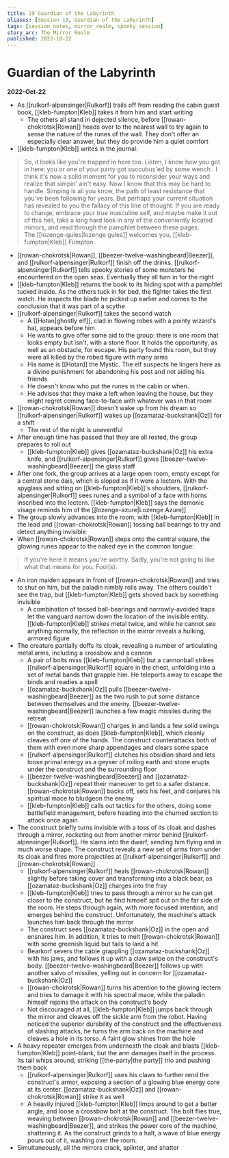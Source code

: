 ```yaml
---
title: 19 Guardian of the Labyrinth
aliases: [Session 19, Guardian of the Labyrinth]
tags: [session_notes, mirror_realm, spooky_session]
story_arc: The Mirror Realm
published: 2022-10-22
---
```

# Guardian of the Labyrinth
**2022-Oct-22**

- As [[rulkorf-alpensinger|Rulkorf]] trails off from reading the cabin guest book, [[kleb-fumpton|Kleb]] takes it from him and start writing
	- The others all stand in dejected silence, before [[rowan-chokrotsk|Rowan]] heads over to the nearest wall to try again to sense the nature of the runes of the wall. They don't offer an especially clear answer, but they do provide him a quiet comfort
- [[kleb-fumpton|Kleb]] writes in the journal:
> So, it looks like you're trapped in here too. Listen, I know how you got in here: you or one of your party got succubus'ed by some wench . I think it's now a solid moment for you to reconsider your ways and realize that simpin' ain't easy. Now I know that this may be hard to handle. Simping is all you know, the path of least resistance that you've been following for years. But perhaps your current situation has revealed to you the fallacy of this line of thought. If you are ready to change, embrace your true masculine self, and maybe make it out of this hell, take a long hard look in any of the conveniently located mirrors, and read through the pamphlet between these pages.    
   The [[lozenge-gules|lozenge gules]] welcomes you,
   [[kleb-fumpton|Kleb]] Fumpton

- [[rowan-chokrotsk|Rowan]], [[beezer-twelve-washingbeard|Beezer]], and [[rulkorf-alpensinger|Rulkorf]] finish off the drinks. [[rulkorf-alpensinger|Rulkorf]] tells spooky stories of some monsters he encountered on the open seas. Eventually they all turn in for the night
- [[kleb-fumpton|Kleb]] returns the book to its hiding spot with a pamphlet tucked inside. As the others tuck in for bed, the fighter takes the first watch. He inspects the blade he picked up earlier and comes to the conclusion that it was part of a scythe
- [[rulkorf-alpensinger|Rulkorf]] takes the second watch
	- A [[Hotan|ghostly elf]], clad in flowing robes with a pointy wizard's hat, appears before him
	- He wants to give offer some aid to the group: there is one room that looks empty but isn't, with a stone floor. It holds the opportunity, as well as an obstacle, for escape. His party found this room, but they were all killed by the robed figure with many arms
	- His name is [[Hotan]] the Mystic. The elf suspects he lingers here as a divine punishment for abandoning his post and not aiding his friends
	- He doesn't know who put the runes in the cabin or when. 
	- He advises that they make a left when leaving the house, but they might regret coming face-to-face with whatever was in that room
- [[rowan-chokrotsk|Rowan]] doesn't wake up from his dream so [[rulkorf-alpensinger|Rulkorf]] wakes up [[ozamataz-buckshank|Oz]] for a shift
	- The rest of the night is uneventful
- After enough time has passed that they are all rested, the group prepares to roll out
	- [[kleb-fumpton|Kleb]] gives [[ozamataz-buckshank|Oz]] his extra knife, and [[rulkorf-alpensinger|Rulkorf]] gives [[beezer-twelve-washingbeard|Beezer]] the glass staff
- After one fork, the group arrives at a large open room, empty except for a central stone dais, which is sloped as if it were a lectern. With the spyglass and sitting on [[kleb-fumpton|Kleb]]'s shoulders, [[rulkorf-alpensinger|Rulkorf]] sees runes and a symbol of a face with horns inscribed into the lectern. [[kleb-fumpton|Kleb]] says the demonic visage reminds him of the [[lozenge-azure|Lozenge Azure]]
- The group slowly advances into the room, with [[kleb-fumpton|Kleb]] in the lead and [[rowan-chokrotsk|Rowan]] tossing ball bearings to try and detect anything invisible
- When [[rowan-chokrotsk|Rowan]] steps onto the central square, the glowing runes appear to the naked eye in the common tongue:
> If you're here it means you're worthy. Sadly, you're not going to like what that means for you. Fool(s).
- An iron maiden appears in front of [[rowan-chokrotsk|Rowan]] and tries to shut on him, but the paladin nimbly rolls away. The others couldn't see the trap, but [[kleb-fumpton|Kleb]] gets shoved back by something invisible
	- A combination of tossed ball-bearings and narrowly-avoided traps let the vanguard narrow down the location of the invisible entity. [[kleb-fumpton|Kleb]] strikes metal twice, and while he cannot see anything normally, the reflection in the mirror reveals a hulking, armored figure
- The creature partially doffs its cloak, revealing a number of articulating metal arms, including a crossbow and a cannon
	- A pair of bolts miss [[kleb-fumpton|Kleb]] but a cannonball strikes [[rulkorf-alpensinger|Rulkorf]] square in the chest, unfolding into a set of metal bands that grapple him. He teleports away to escape the binds and readies a spell
	- [[ozamataz-buckshank|Oz]] pulls [[beezer-twelve-washingbeard|Beezer]] as the two rush to put some distance between themselves and the enemy. [[beezer-twelve-washingbeard|Beezer]] launches a few magic missiles during the retreat
	- [[rowan-chokrotsk|Rowan]] charges in and lands a few solid swings on the construct, as does [[kleb-fumpton|Kleb]], which cleanly cleaves off one of the hands. The construct counterattacks both of them with even more sharp appendages and clears some space 
	- [[rulkorf-alpensinger|Rulkorf]] clutches his obsidian shard and lets loose primal energy as a geyser of roiling earth and stone erupts under the construct and the surrounding floor
	- [[beezer-twelve-washingbeard|Beezer]] and [[ozamataz-buckshank|Oz]] repeat their maneuver to get to a safer distance. [[rowan-chokrotsk|Rowan]] backs off, sets his feet, and conjures his spiritual mace to bludgeon the enemy
	- [[kleb-fumpton|Kleb]] calls out tactics for the others, doing some battlefield management, before heading into the churned section to attack once again
- The construct briefly turns invisible with a toss of its cloak and dashes through a mirror, rocketing out from another mirror behind [[rulkorf-alpensinger|Rulkorf]]. He slams into the dwarf, sending him flying and in much worse shape. The construct reveals a new set of arms from under its cloak and fires more projectiles at [[rulkorf-alpensinger|Rulkorf]] and [[rowan-chokrotsk|Rowan]] 
	- [[rulkorf-alpensinger|Rulkorf]] heals [[rowan-chokrotsk|Rowan]] slightly before taking cover and transforming into a black bear, as [[ozamataz-buckshank|Oz]] charges into the fray
	- [[kleb-fumpton|Kleb]] tries to pass through a mirror so he can get closer to the construct, but he find himself spit out on the far side of the room. He steps through again, with more focused intention, and emerges behind the construct. Unfortunately, the machine's attack launches him back through the mirror
	- The construct sees [[ozamataz-buckshank|Oz]] in the open and ensnares him. In addition, it tries to melt [[rowan-chokrotsk|Rowan]] with some greenish liquid but fails to land a hit
	- Bearkorf severs the cable grappling [[ozamataz-buckshank|Oz]] with his jaws, and follows it up with a claw swipe on the construct's body. [[beezer-twelve-washingbeard|Beezer]] follows up with another salvo of missiles, yelling out in concern for [[ozamataz-buckshank|Oz]]
	- [[rowan-chokrotsk|Rowan]] turns his attention to the glowing lectern and tries to damage it with his spectral mace, while the paladin himself rejoins the attack on the construct's body
	- Not discouraged at all, [[kleb-fumpton|Kleb]] jumps back through the mirror and cleaves off the sickle arm from the robot. Having noticed the superior durability of the construct and the effectiveness of slashing attacks, he turns the arm back on the machine and cleaves a hole in its torso. A faint glow shines from the hole
- A heavy repeater emerges from underneath the cloak and blasts [[kleb-fumpton|Kleb]] point-blank, but the arm damages itself in the process. Its tail whips around, striking [[the-party|the party]] trio and pushing them back
	- [[rulkorf-alpensinger|Rulkorf]] uses his claws to further rend the construct's armor, exposing a section of a glowing blue energy core at its center. [[ozamataz-buckshank|Oz]] and [[rowan-chokrotsk|Rowan]] strike it as well
	- A heavily injured [[kleb-fumpton|Kleb]] limps around to get a better angle, and loose a crossbow bolt at the construct. The bolt flies true, weaving between [[rowan-chokrotsk|Rowan]] and [[beezer-twelve-washingbeard|Beezer]], and strikes the power core of the machine, shattering it. As the construct grinds to a halt, a wave of blue energy pours out of it, washing over the room.
- Simultaneously, all the mirrors crack, splinter, and shatter